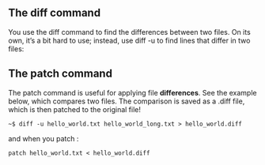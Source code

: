 ## The diff command
You use the diff command to find the differences between two files. On its own, it’s a bit hard to use; instead, use diff -u to find lines that differ in two files:



## The patch command
The patch command is useful for applying file **differences**. See the example below, which compares two files. The comparison is saved as a .diff file, which is then patched to the original file!

`~$ diff -u hello_world.txt hello_world_long.txt > hello_world.diff`

and when you patch : 

`patch hello_world.txt < hello_world.diff`